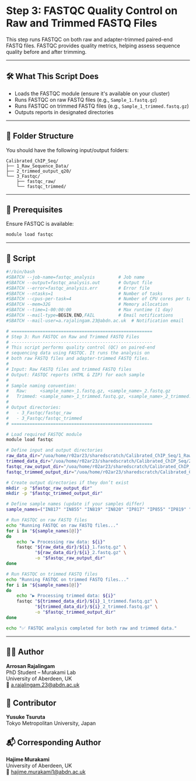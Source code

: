 # Step 3: FASTQC Quality Control on Raw and Trimmed FASTQ Files

This step runs FASTQC on both raw and adapter-trimmed paired-end FASTQ files. FASTQC provides quality metrics, helping assess sequence quality before and after trimming.

---

## 🛠️ What This Script Does

- Loads the FASTQC module (ensure it's available on your cluster)
- Runs FASTQC on raw FASTQ files (e.g., `Sample_1.fastq.gz`)
- Runs FASTQC on trimmed FASTQ files (e.g., `Sample_1_trimmed.fastq.gz`)
- Outputs reports in designated directories

---

## 📂 Folder Structure

You should have the following input/output folders:

```
Calibrated_ChIP_Seq/
├── 1_Raw_Sequence_Data/
├── 2_trimmed_output_q20/
└── 3_Fastqc/
    ├── fastqc_raw/
    └── fastqc_trimmed/
```

---

## 🚀 Prerequisites

Ensure FASTQC is available:

```bash
module load fastqc
```

---

## 📜 Script

```bash
#!/bin/bash
#SBATCH --job-name=fastqc_analysis         # Job name
#SBATCH --output=fastqc_analysis.out       # Output file
#SBATCH --error=fastqc_analysis.err        # Error file
#SBATCH --ntasks=1                         # Number of tasks
#SBATCH --cpus-per-task=4                  # Number of CPU cores per task
#SBATCH --mem=32G                          # Memory allocation
#SBATCH --time=1-00:00:00                  # Max runtime (1 day)
#SBATCH --mail-type=BEGIN,END,FAIL         # Email notifications
#SBATCH --mail-user=a.rajalingam.23@abdn.ac.uk  # Notification email

# ======================================================
# Step 3: Run FASTQC on Raw and Trimmed FASTQ Files
# ------------------------------------------------------
# This script performs quality control (QC) on paired-end
# sequencing data using FASTQC. It runs the analysis on
# both raw FASTQ files and adapter-trimmed FASTQ files.
# 
# Input: Raw FASTQ files and trimmed FASTQ files
# Output: FASTQC reports (HTML & ZIP) for each sample
# 
# Sample naming convention:
#   Raw:     <sample_name>_1.fastq.gz, <sample_name>_2.fastq.gz
#   Trimmed: <sample_name>_1_trimmed.fastq.gz, <sample_name>_2_trimmed.fastq.gz
#
# Output directories:
#   - 3_Fastqc/fastqc_raw
#   - 3_Fastqc/fastqc_trimmed
# ======================================================

# Load required FASTQC module
module load fastqc

# Define input and output directories
raw_data_dir="/uoa/home/r02ar23/sharedscratch/Calibrated_ChIP_Seq/1_Raw_Sequence_Data"
trimmed_data_dir="/uoa/home/r02ar23/sharedscratch/Calibrated_ChIP_Seq/2_trimmed_output_q20"
fastqc_raw_output_dir="/uoa/home/r02ar23/sharedscratch/Calibrated_ChIP_Seq/3_Fastqc/fastqc_raw"
fastqc_trimmed_output_dir="/uoa/home/r02ar23/sharedscratch/Calibrated_ChIP_Seq/3_Fastqc/fastqc_trimmed"

# Create output directories if they don’t exist
mkdir -p "$fastqc_raw_output_dir"
mkdir -p "$fastqc_trimmed_output_dir"

# Define sample names (update if your samples differ)
sample_names=("IN817" "IN855" "IN819" "IN820" "IP817" "IP855" "IP819" "IP820")

# Run FASTQC on raw FASTQ files
echo "Running FASTQC on raw FASTQ files..."
for i in "${sample_names[@]}"
do
    echo "▶ Processing raw data: ${i}"
    fastqc "${raw_data_dir}/${i}_1.fastq.gz" \
           "${raw_data_dir}/${i}_2.fastq.gz" \
           -o "$fastqc_raw_output_dir"
done

# Run FASTQC on trimmed FASTQ files
echo "Running FASTQC on trimmed FASTQ files..."
for i in "${sample_names[@]}"
do
    echo "▶ Processing trimmed data: ${i}"
    fastqc "${trimmed_data_dir}/${i}_1_trimmed.fastq.gz" \
           "${trimmed_data_dir}/${i}_2_trimmed.fastq.gz" \
           -o "$fastqc_trimmed_output_dir"
done

echo "✅ FASTQC analysis completed for both raw and trimmed data."
```

---

## 👨‍🔬 Author
**Arrosan Rajalingam**  
PhD Student – Murakami Lab  
University of Aberdeen, UK  
📧 a.rajalingam.23@abdn.ac.uk

## 🤝 Contributor
**Yusuke Tsuruta**  
Tokyo Metropolitan University, Japan

## 📬 Corresponding Author
**Hajime Murakami**  
University of Aberdeen, UK  
📧 hajime.murakami1@abdn.ac.uk
